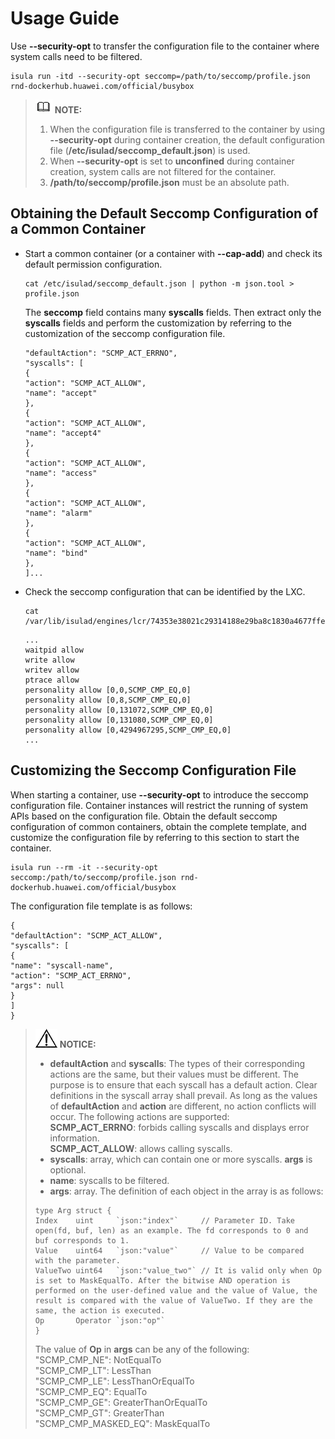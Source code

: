 # Usage Guide<a name="EN-US_TOPIC_0184808149"></a>

Use  **--security-opt**  to transfer the configuration file to the container where system calls need to be filtered.

```
isula run -itd --security-opt seccomp=/path/to/seccomp/profile.json rnd-dockerhub.huawei.com/official/busybox
```

>![](public_sys-resources/icon-note.gif) **NOTE:**   
>1.  When the configuration file is transferred to the container by using  **--security-opt**  during container creation, the default configuration file \(**/etc/isulad/seccomp\_default.json**\) is used.  
>2.  When  **--security-opt**  is set to  **unconfined**  during container creation, system calls are not filtered for the container.  
>3.  **/path/to/seccomp/profile.json**  must be an absolute path.  

## Obtaining the Default Seccomp Configuration of a Common Container<a name="en-us_topic_0183112366_section16304185318140"></a>

-   Start a common container \(or a container with  **--cap-add**\) and check its default permission configuration.

    ```
    cat /etc/isulad/seccomp_default.json | python -m json.tool > profile.json
    ```

    The  **seccomp**  field contains many  **syscalls**  fields. Then extract only the  **syscalls**  fields and perform the customization by referring to the customization of the seccomp configuration file.

    ```
    "defaultAction": "SCMP_ACT_ERRNO",
    "syscalls": [
    {
    "action": "SCMP_ACT_ALLOW",
    "name": "accept"
    },
    {
    "action": "SCMP_ACT_ALLOW",
    "name": "accept4"
    },
    {
    "action": "SCMP_ACT_ALLOW",
    "name": "access"
    },
    {
    "action": "SCMP_ACT_ALLOW",
    "name": "alarm"
    },
    {
    "action": "SCMP_ACT_ALLOW",
    "name": "bind"
    },
    ]...
    ```


-   Check the seccomp configuration that can be identified by the LXC.

    ```
    cat /var/lib/isulad/engines/lcr/74353e38021c29314188e29ba8c1830a4677ffe5c4decda77a1e0853ec8197cd/seccomp
    ```

    ```
    ...
    waitpid allow
    write allow
    writev allow
    ptrace allow
    personality allow [0,0,SCMP_CMP_EQ,0]
    personality allow [0,8,SCMP_CMP_EQ,0]
    personality allow [0,131072,SCMP_CMP_EQ,0]
    personality allow [0,131080,SCMP_CMP_EQ,0]
    personality allow [0,4294967295,SCMP_CMP_EQ,0]
    ...
    ```


## Customizing the Seccomp Configuration File<a name="en-us_topic_0183112366_section1684042215"></a>

When starting a container, use  **--security-opt**  to introduce the seccomp configuration file. Container instances will restrict the running of system APIs based on the configuration file. Obtain the default seccomp configuration of common containers, obtain the complete template, and customize the configuration file by referring to this section to start the container.

```
isula run --rm -it --security-opt seccomp:/path/to/seccomp/profile.json rnd-dockerhub.huawei.com/official/busybox
```

The configuration file template is as follows:

```
{
"defaultAction": "SCMP_ACT_ALLOW",
"syscalls": [
{
"name": "syscall-name",
"action": "SCMP_ACT_ERRNO",
"args": null
}
]
}
```

>![](public_sys-resources/icon-notice.gif) **NOTICE:**   
>-   **defaultAction**  and  **syscalls**: The types of their corresponding actions are the same, but their values must be different. The purpose is to ensure that each syscall has a default action. Clear definitions in the syscall array shall prevail. As long as the values of  **defaultAction**  and  **action**  are different, no action conflicts will occur. The following actions are supported:  
>    **SCMP\_ACT\_ERRNO**: forbids calling syscalls and displays error information.  
>    **SCMP\_ACT\_ALLOW**: allows calling syscalls.  
>-   **syscalls**: array, which can contain one or more syscalls.  **args**  is optional.  
>-   **name**: syscalls to be filtered.  
>-   **args**: array. The definition of each object in the array is as follows:  
>    ```  
>    type Arg struct {  
>    Index    uint     `json:"index"`     // Parameter ID. Take open(fd, buf, len) as an example. The fd corresponds to 0 and buf corresponds to 1.  
>    Value    uint64   `json:"value"`     // Value to be compared with the parameter.  
>    ValueTwo uint64   `json:"value_two"` // It is valid only when Op is set to MaskEqualTo. After the bitwise AND operation is performed on the user-defined value and the value of Value, the result is compared with the value of ValueTwo. If they are the same, the action is executed.  
>    Op       Operator `json:"op"`  
>    }  
>    ```  
>    The value of  **Op**  in  **args**  can be any of the following:  
>    "SCMP\_CMP\_NE":  NotEqualTo  
>    "SCMP\_CMP\_LT":  LessThan  
>    "SCMP\_CMP\_LE":  LessThanOrEqualTo  
>    "SCMP\_CMP\_EQ":  EqualTo  
>    "SCMP\_CMP\_GE":  GreaterThanOrEqualTo  
>    "SCMP\_CMP\_GT":  GreaterThan  
>    "SCMP\_CMP\_MASKED\_EQ": MaskEqualTo  


